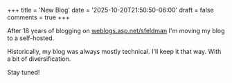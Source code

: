 +++
title = 'New Blog'
date = '2025-10-20T21:50:50-06:00'
draft = false
comments = true
+++

After 18 years of blogging on [weblogs.asp.net/sfeldman](https://weblogs.asp.net/sfeldman) I'm moving my blog to a self-hosted.

Historically, my blog was always mostly technical. I'll keep it that way. With a bit of diversification.

Stay tuned!